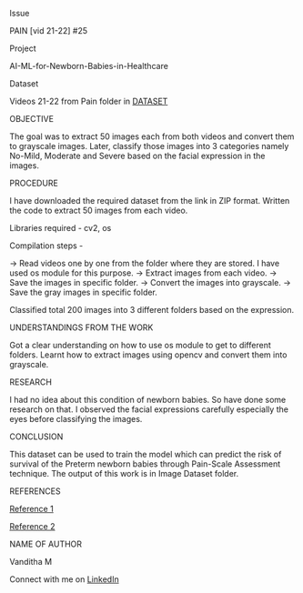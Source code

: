 Issue

PAIN [vid 21-22] #25

Project

AI-ML-for-Newborn-Babies-in-Healthcare

Dataset

 Videos 21-22 from Pain folder in  [DATASET](https://livemissouristate-my.sharepoint.com/:f:/g/personal/nyc10040_missouristate_edu/Ev2GCLuXRK1DsgbeiRGRywkBBzLLqRH-OKaMi3rFHuM3iA?e=Zm3XcU)


OBJECTIVE

The goal was to extract 50 images each from both videos and convert them to grayscale images. Later, classify those images into 3 categories namely No-Mild, Moderate and Severe based on the facial expression in the images.


PROCEDURE

I have downloaded the required dataset from the link in ZIP format.
Written the code to extract 50 images from each video.

Libraries required - cv2, os

Compilation steps -

  -> Read videos one by one from the folder where they are stored. I have used os module for this purpose.
  -> Extract images from each video.
  -> Save the images in specific folder.
  -> Convert the images into grayscale.
  -> Save the gray images in specific folder.

Classified total 200 images into 3 different folders based on the expression.


UNDERSTANDINGS FROM THE WORK

Got a clear understanding on how to use os module to get to different folders.
Learnt how to extract images using opencv and convert them into grayscale.

RESEARCH

I had no idea about this condition of newborn babies. So have done some research on that. I observed the facial expressions carefully especially the eyes before classifying the images.


CONCLUSION

This dataset can be used to train the model which can predict the risk of survival of the Preterm newborn babies through Pain-Scale Assessment technique.
The output of this work is in Image Dataset folder.

REFERENCES

[Reference 1](https://theailearner.com/2018/10/15/extracting-and-saving-video-frames-using-opencv-python/)

[Reference 2](https://www.geeksforgeeks.org/extract-images-from-video-in-python/)

NAME OF AUTHOR

Vanditha M

Connect with me on [LinkedIn](https://www.linkedin.com/in/vanditha07/)
